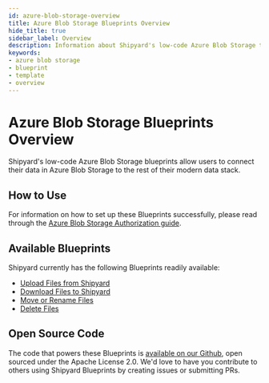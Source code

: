 ```yaml
---
id: azure-blob-storage-overview
title: Azure Blob Storage Blueprints Overview
hide_title: true
sidebar_label: Overview
description: Information about Shipyard's low-code Azure Blob Storage templates.
keywords:
- azure blob storage
- blueprint
- template
- overview
---
```


# Azure Blob Storage Blueprints Overview

Shipyard's low-code Azure Blob Storage blueprints allow users to connect their data in Azure Blob Storage to the rest of their modern data stack.


## How to Use
For information on how to set up these Blueprints successfully, please read through the [Azure Blob Storage Authorization guide](azure-blob-storage-authorization.md).


## Available Blueprints
Shipyard currently has the following Blueprints readily available:

- [Upload Files from Shipyard](azure-blob-storage-upload-files.md)
- [Download Files to Shipyard](azure-blob-storage-download-files.md)
- [Move or Rename Files](azure-blob-storage-move-or-rename-files.md)
- [Delete Files](azure-blob-storage-remove-files.md)

## Open Source Code
The code that powers these Blueprints is [available on our Github](https://github.com/shipyardapp/shipyard-blueprints/tree/main/shipyard_blueprints/azure-blob-storage), open sourced under the Apache License 2.0. We'd love to have you contribute to others using Shipyard Blueprints by creating issues or submitting PRs.